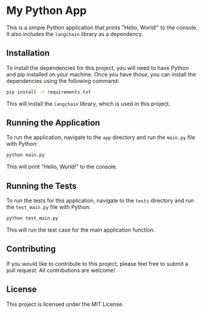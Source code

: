 # My Python App

This is a simple Python application that prints "Hello, World!" to the console. It also includes the `langchain` library as a dependency.

## Installation

To install the dependencies for this project, you will need to have Python and pip installed on your machine. Once you have those, you can install the dependencies using the following command:

```bash
pip install -r requirements.txt
```

This will install the `langchain` library, which is used in this project.

## Running the Application

To run the application, navigate to the `app` directory and run the `main.py` file with Python:

```bash
python main.py
```

This will print "Hello, World!" to the console.

## Running the Tests

To run the tests for this application, navigate to the `tests` directory and run the `test_main.py` file with Python:

```bash
python test_main.py
```

This will run the test case for the main application function.

## Contributing

If you would like to contribute to this project, please feel free to submit a pull request. All contributions are welcome!

## License

This project is licensed under the MIT License.